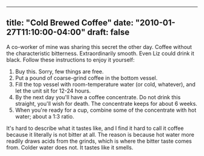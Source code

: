 
---
title: "Cold Brewed Coffee"
date: "2010-01-27T11:10:00-04:00"
draft: false
---

A co-worker of mine was sharing this secret the other day. Coffee without the characteristic bitterness. Extraordinarily smooth. Even Liz could drink it black. Follow these instructions to enjoy it yourself:

1. Buy this. Sorry, few things are free.
2. Put a pound of coarse-grind coffee in the bottom vessel.
3. Fill the top vessel with room-temperature water (or cold, whatever), and let the unit sit for 12-24 hours.
4. By the next day you'll have a coffee concentrate. Do not drink this straight, you'll wish for death. The concentrate keeps for about 6 weeks.
5. When you're ready for a cup, combine some of the concentrate with hot water; about a 1:3 ratio.

It's hard to describe what it tastes like, and I find it hard to call it coffee because it literally is not bitter at all. The reason is because hot water more readily draws acids from the grinds, which is where the bitter taste comes from. Colder water does not. It tastes like it smells.

